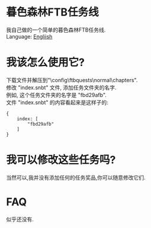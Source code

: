 # 暮色森林FTB任务线
我自己做的一个简单的暮色森林FTB任务线.<br>
Language: [Engliish](https://github.com/QiYiJun/Twilight-Forest-Ftbquests/blob/main/README_en.md)

# 我该怎么使用它?
下载文件并解压到"\config\ftbquests\normal\chapters".<br>
修改 "index.snbt" 文件, 添加任务文件夹的名字.<br>
例如, 这个任务文件夹的名字是 "fbd29afb".<br>
文件 "index.snbt" 的内容看起来是这样子的:

	{
	    index: [
	        "fbd29afb"
	    ]
	}

# 我可以修改这些任务吗?
当然可以,我并没有添加任何的任务奖品,你可以随意修改它们.

# FAQ
似乎还没有.
